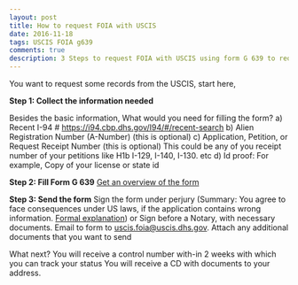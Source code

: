 ```yaml
---
layout: post
title: How to request FOIA with USCIS
date: 2016-11-18
tags: USCIS FOIA g639
comments: true
description: 3 Steps to request FOIA with USCIS using form G 639 to request immigration records
---
```

You want to request some records from the USCIS, start here,


**Step 1: Collect the information needed**

Besides the basic information, What would you need for filling the form?
	a) Recent I-94 #
		https://i94.cbp.dhs.gov/I94/#/recent-search
	b) Alien Registration Number (A-Number) (this is optional)
	c) Application, Petition, or Request Receipt Number (this is optional)
		This could be any of you receipt number of your petitions like H1b I-129, I-140, I-130. etc
	d) Id proof: For example, Copy of your license or state id

**Step 2: Fill Form G 639**
	[Get an overview of the form](/posts/g-639-form-basics)

**Step 3: Send the form**
	Sign the form under perjury (Summary: You agree to face consequences under US laws, if the application contains wrong information. [Formal explanation](https://www.uscis.gov/tools/glossary/declaration-under-penalty-perjury))
	or Sign before a Notary, with necessary documents.
	Email to form to uscis.foia@uscis.dhs.gov. Attach any additional documents that you want to send

What next?
	You will receive a control number with-in 2 weeks with which you can track your status <here>
	You will receive a CD with documents to your address.

